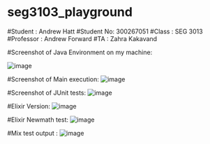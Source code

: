 # seg3103_playground
#Student : Andrew Hatt
#Student No: 300267051
#Class : SEG 3013
#Professor : Andrew Forward
#TA : Zahra Kakavand

#Screenshot of Java Environment on my machine:

![image](https://user-images.githubusercontent.com/43865276/118867312-f048f480-b8b0-11eb-8916-6162ab329df9.png)


#Screenshot of Main execution:
![image](https://user-images.githubusercontent.com/43865276/118869726-c04f2080-b8b3-11eb-89d5-22c843c22f0a.png)


#Screenshot of JUnit tests:
![image](https://user-images.githubusercontent.com/43865276/118869902-f8566380-b8b3-11eb-97db-cb73fa95cda4.png)


#Elixir Version:
![image](https://user-images.githubusercontent.com/43865276/118888097-327e3000-b8c9-11eb-83dd-a1f7a170483a.png)


#Elixir Newmath test: 
![image](https://user-images.githubusercontent.com/43865276/118888486-b9cba380-b8c9-11eb-8867-49b4929981df.png)


#Mix test output :
![image](https://user-images.githubusercontent.com/43865276/118888829-2e064700-b8ca-11eb-8b0e-196e509fb690.png)







